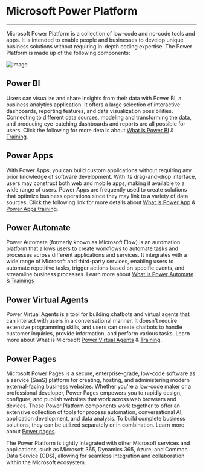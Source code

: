 # Microsoft Power Platform 
---
Microsoft Power Platform is a collection of low-code and no-code tools and apps. It is intended to enable people and businesses to develop unique business solutions without requiring in-depth coding expertise. The Power Platform is made up of the following components: 

![image](https://github.com/microsoft/NTA/assets/149112162/883bb7e6-3b66-4d2b-ae95-2222017bc15b)



## Power BI

Users can visualize and share insights from their data with Power BI, a business analytics application. It offers a large selection of interactive dashboards, reporting features, and data visualization possibilities. Connecting to different data sources, modeling and transforming the data, and producing eye-catching dashboards and reports are all possible for users. Click the following for more details about [What is Power BI](https://learn.microsoft.com/en-us/power-bi/fundamentals/power-bi-overview) & [Training](https://learn.microsoft.com/en-us/training/powerplatform/power-bi?WT.mc_id=powerbi_landingpage-marketing-page). 

## Power Apps

With Power Apps, you can build custom applications without requiring any prior knowledge of software development. With its drag-and-drop interface, users may construct both web and mobile apps, making it available to a wide range of users. Power Apps are frequently used to create solutions that optimize business operations since they may link to a variety of data sources. Click the following link for more details about [What is Power App](https://learn.microsoft.com/en-us/power-apps/powerapps-overview) &  [Power Apps training](https://learn.microsoft.com/en-us/training/powerplatform/power-apps). 

## Power Automate

Power Automate (formerly known as Microsoft Flow) is an automation platform that allows users to create workflows to automate tasks and processes across different applications and services. It integrates with a wide range of Microsoft and third-party services, enabling users to automate repetitive tasks, trigger actions based on specific events, and streamline business processes. Learn more about [What is Power Automate](https://learn.microsoft.com/en-us/power-automate/getting-started) & [Trainings](https://learn.microsoft.com/en-us/training/powerplatform/power-automate) 

## Power Virtual Agents 

Power Virtual Agents is a tool for building chatbots and virtual agents that can interact with users in a conversational manner. It doesn't require extensive programming skills, and users can create chatbots to handle customer inquiries, provide information, and perform various tasks. Learn more about What is Microsoft [Power Virtual Agents](https://learn.microsoft.com/en-us/microsoft-copilot-studio/fundamentals-what-is-copilot-studio) & [Training](https://learn.microsoft.com/en-us/training/paths/work-power-virtual-agents/). 

## Power Pages

Microsoft Power Pages is a secure, enterprise-grade, low-code software as a service (SaaS) platform for creating, hosting, and administering modern external-facing business websites. Whether you're a low-code maker or a professional developer, Power Pages empowers you to rapidly design, configure, and publish websites that work across web browsers and devices.
These Power Platform components work together to offer an extensive collection of tools for process automation, conversational AI, application development, and data analysis. To build complete business solutions, they can be utilized separately or in combination. Learn more about [Power pages](https://learn.microsoft.com/en-us/power-pages/).

The Power Platform is tightly integrated with other Microsoft services and applications, such as Microsoft 365, Dynamics 365, Azure, and Common Data Service (CDS), allowing for seamless integration and collaboration within the Microsoft ecosystem. 

 

 
